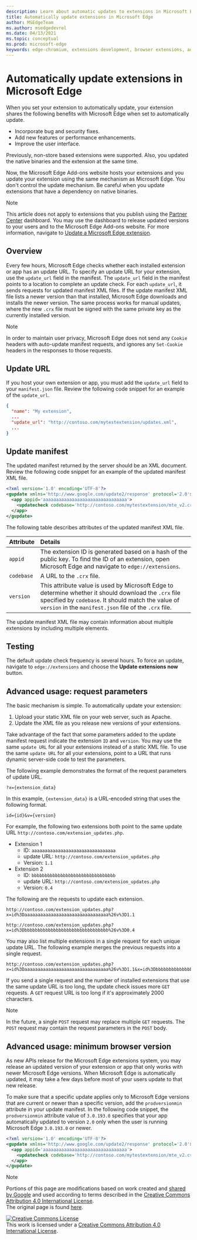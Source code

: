 ```yaml
---
description: Learn about automatic updates to extensions in Microsoft Edge
title: Automatically update extensions in Microsoft Edge
author: MSEdgeTeam
ms.author: msedgedevrel
ms.date: 04/13/2021
ms.topic: conceptual
ms.prod: microsoft-edge
keywords: edge-chromium, extensions development, browser extensions, add-ons, partner center, developer
---
```

<!-- Copyright A. W. Fuchs

   Licensed under the Apache License, Version 2.0 (the "License");
   you may not use this file except in compliance with the License.
   You may obtain a copy of the License at

       https://www.apache.org/licenses/LICENSE-2.0

   Unless required by applicable law or agreed to in writing, software
   distributed under the License is distributed on an "AS IS" BASIS,
   WITHOUT WARRANTIES OR CONDITIONS OF ANY KIND, either express or implied.
   See the License for the specific language governing permissions and
   limitations under the License.  -->  
# Automatically update extensions in Microsoft Edge  

When you set your extension to automatically update, your extension shares the following benefits with Microsoft Edge when set to automatically update.  

*   Incorporate bug and security fixes.  
*   Add new features or performance enhancements.  
*   Improve the user interface.  

Previously, non-store based extensions were supported.  Also, you updated the native binaries and the extension at the same time.  

Now, the Microsoft Edge Add-ons website hosts your extensions and you update your extension using the same mechanism as Microsoft Edge.  You don't control the update mechanism.  Be careful when you update extensions that have a dependency on native binaries.  

> [!NOTE]
> This article does not apply to extensions that you publish using the [Partner Center][MicrosoftPartnerDashboardMicrosoftedgePublicLoginRefDd] dashboard.  You may use the dashboard to release updated versions to your users and to the Microsoft Edge Add-ons website.  For more information, navigate to [Update a Microsoft Edge extension][ExtensionsPublishUpdateExtension].  

## Overview  

Every few hours, Microsoft Edge checks whether each installed extension or app has an update URL.  To specify an update URL for your extension, use the `update_url` field in the manifest.  The `update_url` field in the manifest points to a location to complete an update check.  For each `update_url`, it sends requests for updated manifest XML files.  If the update manifest XML file lists a newer version than that installed, Microsoft Edge downloads and installs the newer version.  The same process works for manual updates, where the new `.crx` file must be signed with the same private key as the currently installed version.  

> [!NOTE]
> In order to maintain user privacy, Microsoft Edge does not send any `Cookie` headers with auto-update manifest requests, and ignores any `Set-Cookie` headers in the responses to those requests.  

## Update URL  

If you host your own extension or app, you must add the `update_url` field to your `manifest.json` file.  Review the following code snippet for an example of the `update_url`.  

```json
{
  "name": "My extension",
  ... 
  "update_url": "http://contoso.com/mytestextension/updates.xml",
  ... 
}
```  

## Update manifest  

The updated manifest returned by the server should be an XML document.  Review the following code snippet for an example of the updated manifest XML file.  

```xml
<?xml version='1.0' encoding='UTF-8'?>
<gupdate xmlns='http://www.google.com/update2/response' protocol='2.0'>
  <app appid='aaaaaaaaaaaaaaaaaaaaaaaaaaaaaaaa'>
    <updatecheck codebase='http://contoso.com/mytestextension/mte_v2.crx' version='2.0' />
  </app>
</gupdate>
```  

The following table describes attributes of the updated manifest XML file.  

| Attribute | Details | 
|:--- |:--- |  
| `appid` | The extension ID is generated based on a hash of the public key.  To find the ID of an extension, open Microsoft Edge and navigate to `edge://extensions`. |  
| `codebase` | A URL to the `.crx` file. |  
| `version` | This attribute value is used by Microsoft Edge to determine whether it should download the `.crx` file specified by `codebase`.  It should match the value of `version` in the `manifest.json` file of the `.crx` file. |  

The update manifest XML file may contain information about multiple extensions by including multiple elements.  

## Testing  

The default update check frequency is several hours.  To force an update, navigate to `edge://extensions` and choose the **Update extensions now** button.  

## Advanced usage: request parameters  

The basic mechanism is simple.  To automatically update your extension:

1.  Upload your static XML file on your web server, such as Apache.  
1.  Update the XML file as you release new versions of your extensions.  
    
Take advantage of the fact that some parameters added to the update manifest request indicate the extension `ID` and `version`.  You may use the same `update URL` for all your extensions instead of a static XML file.  To use the same `update URL` for all your extensions, point to a URL that runs dynamic server-side code to test the parameters.  

The following example demonstrates the format of the request parameters of update URL.  

```url
?x={extension_data}
```  

In this example, `{extension_data}` is a URL-encoded string that uses the following format.  

```url
id={id}&v={version}
```  

For example, the following two extensions both point to the same update URL `http://contoso.com/extension_updates.php`.  

*   Extension 1  
    *   ID: `aaaaaaaaaaaaaaaaaaaaaaaaaaaaaaaa`  
    *   update URL: `http://contoso.com/extension_updates.php`
    *   Version: `1.1`  
*   Extension 2  
    *   ID: `bbbbbbbbbbbbbbbbbbbbbbbbbbbbbbbb`  
    *   update URL: `http://contoso.com/extension_updates.php`
    *   Version: `0.4`  


The following are the requests to update each extension.  

```https
http://contoso.com/extension_updates.php?x=id%3Daaaaaaaaaaaaaaaaaaaaaaaaaaaaaaaa%26v%3D1.1
```  

```https
http://contoso.com/extension_updates.php?x=id%3Dbbbbbbbbbbbbbbbbbbbbbbbbbbbbbbbb%26v%3D0.4
```  

You may also list multiple extensions in a single request for each unique update URL.  The following example merges the previous requests into a single request.  

```https
http://contoso.com/extension_updates.php?x=id%3Daaaaaaaaaaaaaaaaaaaaaaaaaaaaaaaa%26v%3D1.1&x=id%3Dbbbbbbbbbbbbbbbbbbbbbbbbbbbbbbbb%26v%3D0.4
```  

If you send a single request and the number of installed extensions that use the same update URL is too long, the update check issues more `GET` requests.  A `GET` request URL is too long if it's approximately 2000 characters.  

> [!NOTE]
> In the future, a single `POST` request may replace multiple `GET` requests.  The `POST` request may contain the request parameters in the `POST` body.  

## Advanced usage: minimum browser version  

As new APIs release for the Microsoft Edge extensions system, you may release an updated version of your extension or app that only works with newer Microsoft Edge versions.  When Microsoft Edge is automatically updated, it may take a few days before most of your users update to that new release.  

To make sure that a specific update applies only to Microsoft Edge versions that are current or newer than a specific version, add the `prodversionmin` attribute in your update manifest.  In the following code snippet, the `prodversionmin` attribute value of `3.0.193.0` specifies that your app automatically updated to version `2.0` only when the user is running Microsoft Edge `3.0.193.0` or newer.  

```xml
<?xml version='1.0' encoding='UTF-8'?>
<gupdate xmlns='http://www.google.com/update2/response' protocol='2.0'>
  <app appid='aaaaaaaaaaaaaaaaaaaaaaaaaaaaaaaa'>
    <updatecheck codebase='http://contoso.com/mytestextension/mte_v2.crx' version='2.0' prodversionmin='3.0.193.0' />
  </app>
</gupdate>
```  

<!-- links -->  
[ExtensionsPublishUpdateExtension]: ../publish/update-extension.md "Update a Microsoft Edge extension | Microsoft Docs"  

[MicrosoftPartnerDashboardMicrosoftedgePublicLoginRefDd]: https://partner.microsoft.com/dashboard/microsoftedge/public/login?ref=dd "Partner Center"  

> [!NOTE]
> Portions of this page are modifications based on work created and [shared by Google][GoogleSitePolicies] and used according to terms described in the [Creative Commons Attribution 4.0 International License][CCA4IL].  
> The original page is found [here](https://developer.chrome.com/docs/apps/autoupdate).  

[![Creative Commons License][CCby4Image]][CCA4IL]  
This work is licensed under a [Creative Commons Attribution 4.0 International License][CCA4IL].  

[CCA4IL]: https://creativecommons.org/licenses/by/4.0  
[CCby4Image]: https://i.creativecommons.org/l/by/4.0/88x31.png  
[GoogleSitePolicies]: https://developers.google.com/terms/site-policies  
